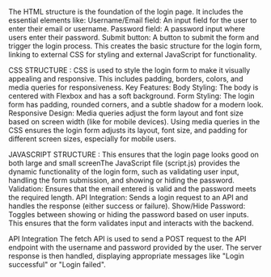 The HTML structure is the foundation of the login page. It includes the essential elements like:
Username/Email field: An input field for the user to enter their email or username.
Password field: A password input where users enter their password.
Submit button: A button to submit the form and trigger the login process.
This creates the basic structure for the login form, linking to external CSS for styling and external JavaScript for functionality.

CSS STRUCTURE : 
CSS is used to style the login form to make it visually appealing and responsive. This includes padding, borders, colors, and media queries for responsiveness.
Key Features:
Body Styling: The body is centered with Flexbox and has a soft background.
Form Styling: The login form has padding, rounded corners, and a subtle shadow for a modern look.
Responsive Design: Media queries adjust the form layout and font size based on screen width (like for mobile devices).
Using media queries in the CSS ensures the login form adjusts its layout, font size, and padding for different screen sizes, especially for mobile users.

JAVASCRIPT STRUCTURE :
This ensures that the login page looks good on both large and small screenThe JavaScript file (script.js) provides the dynamic functionality of the login form, such as validating user input, handling the form submission, and showing or hiding the password.
Validation: Ensures that the email entered is valid and the password meets the required length.
API Integration: Sends a login request to an API and handles the response (either success or failure).
Show/Hide Password: Toggles between showing or hiding the password based on user inputs.
This ensures that the form validates input and interacts with the backend.

API Integration
The fetch API is used to send a POST request to the API endpoint with the username and password provided by the user. The server response is then handled, displaying appropriate messages like "Login successful" or "Login failed".
